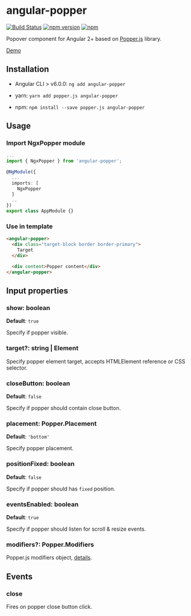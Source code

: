 # angular-popper

[![Build Status](https://travis-ci.org/vitaliy-bobrov/angular-popper.svg?branch=master)](https://travis-ci.org/vitaliy-bobrov/angular-popper)
[![npm version](https://badge.fury.io/js/angular-popper.svg)](https://badge.fury.io/js/angular-popper)
[![npm](https://img.shields.io/npm/dt/angular-popper.svg)](https://github.com/vitaliy-bobrov/angular-popper)

Popover component for Angular 2+ based on [Popper.js](https://popper.js.org/) library.

[Demo](https://vitaliy-bobrov.github.io/angular-popper/)

## Installation

* Angular CLI > v6.0.0: `ng add angular-popper`

* yarn: `yarn add popper.js angular-popper`

* npm: `npm install --save popper.js angular-popper`

## Usage

### Import NgxPopper module
```ts
...
import { NgxPopper } from 'angular-popper';

@NgModule({
  ...
  imports: [
    NgxPopper
  ]
  ..
})
export class AppModule {}
```

### Use in template

```html
<angular-popper>
  <div class="target-block border border-primary">
    Target
  </div>

  <div content>Popper content</div>
</angular-popper>
```

## Input properties

### show: boolean

**Default**: `true`

Specify if popper visible.

### target?: string | Element

Specify popper element target, accepts HTMLElement reference or CSS selector.

### closeButton: boolean

**Default**: `false`

Specify if popper should contain close button.

### placement: Popper.Placement

**Default**: `'bottom'`

Specify popper placement.

### positionFixed: boolean

**Default**: `false`

Specify if popper should has `fixed` position.

### eventsEnabled: boolean

**Default**: `true`

Specify if popper should listen for scroll & resize events.

### modifiers?: Popper.Modifiers

Popper.js modifiers object, [details](https://popper.js.org/popper-documentation.html#modifiers).

## Events

### close

Fires on popper close button click.

